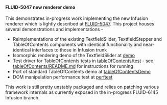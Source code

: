 #### FLUID-5047 new renderer demo

This demonstrates in-progress work implementing the new Infusion renderer which is lightly described at [FLUID-5047](https://issues.fluidproject.org/browse/FLUID-5047).
This project houses several demonstrations and implementations - 

 - Reimplementations of the existing TextfieldSlider, TextfieldStepper and TableOfContents components with identical functionality and near-identical interfaces to those in Infusion trunk
 - Isomorphic rendering demo of the TextfieldSlider at [demo](demo)
 - Test driver for TableOfContents tests in [tableOfContents/test](tableOfContents/test) - see [tableOfContents/README.md](tableOfContents/README.md) for instructions for running
 - Port of standard TableOfContents demo at [tableOfContentsDemo](tableOfContentsDemo)
 - DOM manipulation performance test at [perftest](perftest)

This work is still pretty unstably packaged and relies on patching various framework internals as currently exposed
in the in-progress FLUID-6145 Infusion branch.
